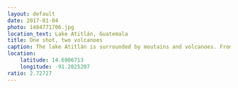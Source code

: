 ```yaml
---
layout: default
date: 2017-01-04
photo: 1484771706.jpg
location_text: Lake Atitlán, Guatemala
title: One shot, two volcanoes
caption: The lake Atitlán is surrounded by moutains and volcanoes. From left to right the volcanoes Tolimán and San Predo.
location:
    latitude: 14.6906713
    longitude: -91.2025207
ratio: 2.72727
---
```


